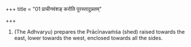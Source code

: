 +++
title = "01 प्राचीनवंशङ् करोति पुरस्तादुन्नतम्"

+++
1. (The Adhvaryu) prepares the Prācīnavaṁśa (shed) raised towards the east, lower towards the west, enclosed towards all the sides.
